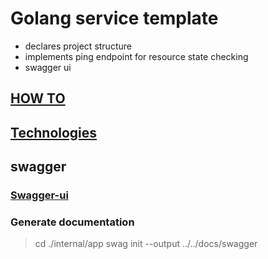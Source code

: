 # Golang service template
 - declares project structure
 - implements ping endpoint for resource state checking
 - swagger ui

## [HOW TO](./docs/howto.md)
## [Technologies](./docs/tech.md)

## swagger 

### [Swagger-ui](http://localhost:8080/swagger-ui/index.html)

### Generate documentation
> cd ./internal/app
> swag init  --output ../../docs/swagger
